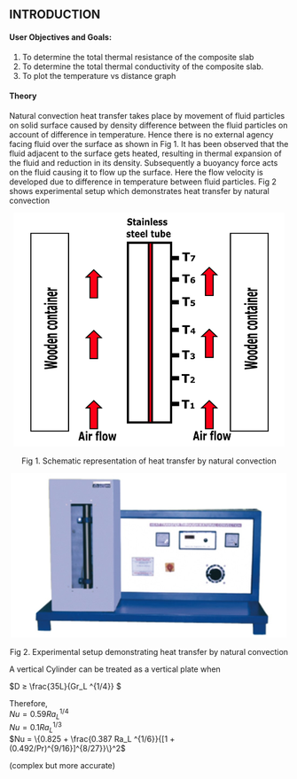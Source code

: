 ## INTRODUCTION<br>

#### User Objectives and Goals:

1. To determine the total thermal resistance of the composite slab
2. To determine the total thermal conductivity of the composite slab.
3. To plot the temperature vs distance graph

#### Theory

Natural convection heat transfer takes place by movement of fluid particles
on solid surface caused by density difference between the fluid particles on
account of difference in temperature. Hence there is no external agency facing
fluid over the surface as shown in Fig 1. It has been observed that the fluid adjacent to the surface
gets heated, resulting in thermal expansion of the fluid and reduction in its density.
Subsequently a buoyancy force acts on the fluid causing it to flow up the surface.
Here the flow velocity is developed due to difference in temperature between fluid
particles. Fig 2 shows experimental setup which demonstrates heat transfer by natural convection

<center>

![alt text](images/5.png)

Fig 1. Schematic representation of heat transfer by natural convection

![alt text](images/6.png)

Fig 2. Experimental setup demonstrating heat transfer by natural convection

</center>
<!-- The following empirical correlations may be used to find out the heat
transfer coefficient for vertical cylinder in natural convection. -->

<!-- Nu = 0.53 (Gr.Pr)<sup>(1/4)</sup> for Gr.Pr &lt; 10<sup>5</sup> -->

<!-- Nu = 0.53 (Gr.Pr)<sup>(1/4)</sup> for 10<sup>5</sup> &lt; Gr.Pr &lt; 10<sup>8</sup> -->

<!-- Nu = 0.53 (Gr.Pr)<sup>(1/4)</sup> for 10<sup>8</sup> &lt; Gr.Pr &lt; 10<sup>12</sup> -->

<!-- Nu = Nusselt number -->

<!-- Gr = Grashof number -->

<!-- Pr = Prandtl number -->

A vertical Cylinder can be treated as a vertical plate when

<!-- ![alt text](images/vertical1.png) -->

$D ≥ \frac{35L}{Gr_L ^{1/4}} $

Therefore,  
$Nu = 0.59 Ra_L ^{1/4}$  
$Nu = 0.1 Ra_L ^{1/3}$  
$Nu = \{0.825 +  \frac{0.387 Ra_L ^{1/6}}{[1 + (0.492/Pr)^{9/16}]^{8/27}}\}^2$

<!-- ![alt text](images/vertical2.png)    -->

(complex but more accurate)
